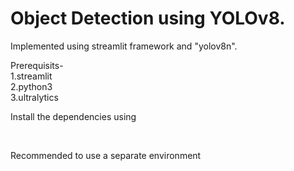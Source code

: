 # Object Detection using YOLOv8.
Implemented using streamlit framework and "yolov8n".

Prerequisits- <br>
    1.streamlit      <br>
    2.python3        <br>
    3.ultralytics    <br>

Install the dependencies using <br>
```pip install -r requirements.txt
```
<br>
Recommended to use a separate environment
